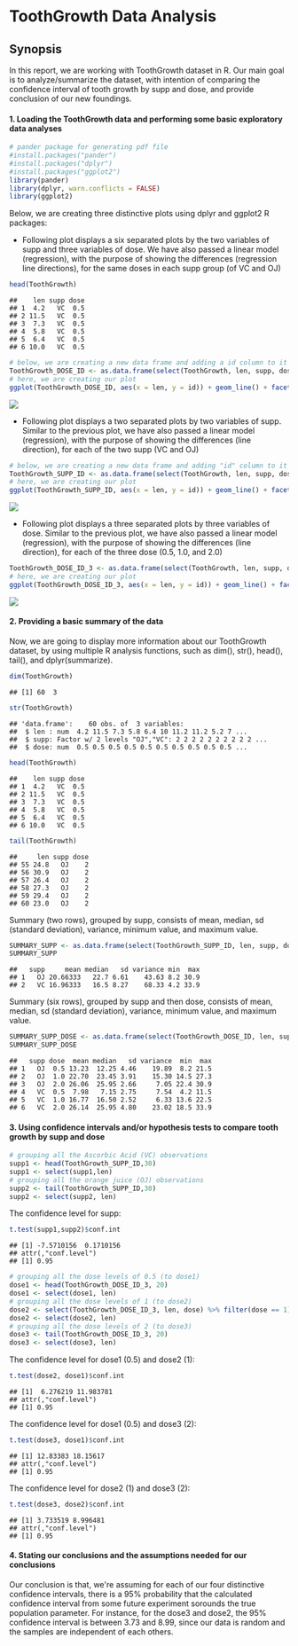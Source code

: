 # ToothGrowth Data Analysis

## Synopsis
In this report, we are working with ToothGrowth dataset in R. Our main goal is to analyze/summarize the dataset, with intention of comparing the confidence interval of tooth growth by supp and dose, and provide conclusion of our new foundings.  

#### 1. Loading the ToothGrowth data and performing some basic exploratory data analyses

```r
# pander package for generating pdf file
#install.packages("pander")
#install.packages("dplyr")
#install.packages("ggplot2")
library(pander)
library(dplyr, warn.conflicts = FALSE)
library(ggplot2)
```
  
Below, we are creating three distinctive plots using dplyr and ggplot2 R packages:
  
* Following plot displays a six separated plots by the two variables of supp and three variables of dose. We have also passed a linear model (regression), with the purpose of showing the differences (regression line directions), for the same doses in each supp group (of VC and OJ)  

```r
head(ToothGrowth)
```

```
##    len supp dose
## 1  4.2   VC  0.5
## 2 11.5   VC  0.5
## 3  7.3   VC  0.5
## 4  5.8   VC  0.5
## 5  6.4   VC  0.5
## 6 10.0   VC  0.5
```

```r
# below, we are creating a new data frame and adding a id column to it (numbering each set of doses, with numbers from 1 to 10)
ToothGrowth_DOSE_ID <- as.data.frame(select(ToothGrowth, len, supp, dose) %>% mutate(id = rep(seq(1:10),6)))
# here, we are creating our plot
ggplot(ToothGrowth_DOSE_ID, aes(x = len, y = id)) + geom_line() + facet_grid(supp ~ dose) + geom_smooth(method = "lm")  + labs(x = "Tooth Growth Length", y = "Each Different Tooth", title = "Tooth Growth Length by Dose and Supplement - OJ:0.5,1,2 or VC:0.5,1,2")
```

![](toothgrowth-data-analysis_files/figure-html/report2.2-1.png)<!-- -->
  
* Following plot displays a two separated plots by two variables of supp. Similar to the previous plot, we have also passed a linear model (regression), with the purpose of showing the differences (line direction), for each of the two supp (VC and OJ)  

```r
# below, we are creating a new data frame and adding "id" column to it (numbering each set by supp, with numbers from 1 to 30)
ToothGrowth_SUPP_ID <- as.data.frame(select(ToothGrowth, len, supp, dose) %>% mutate(id = rep(seq(1:30),2)))
# here, we are creating our plot
ggplot(ToothGrowth_SUPP_ID, aes(x = len, y = id)) + geom_line() + facet_grid(. ~ supp) + geom_smooth(method = "lm")  + labs(x = "Tooth Growth Length", y = "Each Different Tooth", title = "Tooth Growth Length by Supplement - Orange Juice (OJ) or Ascorbic Acid (VC)")
```

![](toothgrowth-data-analysis_files/figure-html/report2.3-1.png)<!-- -->
  
* Following plot displays a three separated plots by three variables of dose. Similar to the previous plot, we have also passed a linear model (regression), with the purpose of showing the differences (line direction), for each of the three dose (0.5, 1.0, and 2.0)

```r
ToothGrowth_DOSE_ID_3 <- as.data.frame(select(ToothGrowth, len, supp, dose) %>% arrange(dose) %>% mutate(id = rep(seq(1:20),3)))
# here, we are creating our plot
ggplot(ToothGrowth_DOSE_ID_3, aes(x = len, y = id)) + geom_line() + facet_grid(. ~ dose) + geom_smooth(method = "lm") + labs(x = "Tooth Growth Length", y = "Each Different Tooth", title = "Tooth Growth Length by Dose (0.5, 1.0, 2.0)")
```

![](toothgrowth-data-analysis_files/figure-html/report2.4-1.png)<!-- -->
  
#### 2. Providing a basic summary of the data 
  
Now, we are going to display more information about our ToothGrowth dataset, by using multiple R analysis functions, such as dim(), str(), head(), tail(), and dplyr(summarize).

```r
dim(ToothGrowth)
```

```
## [1] 60  3
```

```r
str(ToothGrowth)
```

```
## 'data.frame':	60 obs. of  3 variables:
##  $ len : num  4.2 11.5 7.3 5.8 6.4 10 11.2 11.2 5.2 7 ...
##  $ supp: Factor w/ 2 levels "OJ","VC": 2 2 2 2 2 2 2 2 2 2 ...
##  $ dose: num  0.5 0.5 0.5 0.5 0.5 0.5 0.5 0.5 0.5 0.5 ...
```

```r
head(ToothGrowth)
```

```
##    len supp dose
## 1  4.2   VC  0.5
## 2 11.5   VC  0.5
## 3  7.3   VC  0.5
## 4  5.8   VC  0.5
## 5  6.4   VC  0.5
## 6 10.0   VC  0.5
```

```r
tail(ToothGrowth)
```

```
##     len supp dose
## 55 24.8   OJ    2
## 56 30.9   OJ    2
## 57 26.4   OJ    2
## 58 27.3   OJ    2
## 59 29.4   OJ    2
## 60 23.0   OJ    2
```
  
Summary (two rows), grouped by supp, consists of mean, median, sd (standard deviation), variance, minimum value, and maximum value.  

```r
SUMMARY_SUPP <- as.data.frame(select(ToothGrowth_SUPP_ID, len, supp, dose, id) %>% group_by(supp) %>% summarise(mean = mean(len), median = median(len), sd = round(sd(len),2), variance = round(var(len),2), min = min(len), max = max(len)))
SUMMARY_SUPP
```

```
##   supp     mean median   sd variance min  max
## 1   OJ 20.66333   22.7 6.61    43.63 8.2 30.9
## 2   VC 16.96333   16.5 8.27    68.33 4.2 33.9
```
  
Summary (six rows), grouped by supp and then dose, consists of mean, median, sd (standard deviation), variance, minimum value, and maximum value.  

```r
SUMMARY_SUPP_DOSE <- as.data.frame(select(ToothGrowth_DOSE_ID, len, supp, dose, id) %>% group_by(supp, dose) %>% summarise(mean = mean(len), median = median(len), sd = round(sd(len),2), variance = round(var(len),2), min = min(len), max = max(len)))
SUMMARY_SUPP_DOSE
```

```
##   supp dose  mean median   sd variance  min  max
## 1   OJ  0.5 13.23  12.25 4.46    19.89  8.2 21.5
## 2   OJ  1.0 22.70  23.45 3.91    15.30 14.5 27.3
## 3   OJ  2.0 26.06  25.95 2.66     7.05 22.4 30.9
## 4   VC  0.5  7.98   7.15 2.75     7.54  4.2 11.5
## 5   VC  1.0 16.77  16.50 2.52     6.33 13.6 22.5
## 6   VC  2.0 26.14  25.95 4.80    23.02 18.5 33.9
```
  
#### 3. Using confidence intervals and/or hypothesis tests to compare tooth growth by supp and dose   


```r
# grouping all the Ascorbic Acid (VC) observations
supp1 <- head(ToothGrowth_SUPP_ID,30)
supp1 <- select(supp1,len)
# grouping all the orange juice (OJ) observations
supp2 <- tail(ToothGrowth_SUPP_ID,30)
supp2 <- select(supp2, len)
```
  
The confidence level for supp:  

```r
t.test(supp1,supp2)$conf.int
```

```
## [1] -7.5710156  0.1710156
## attr(,"conf.level")
## [1] 0.95
```
  


```r
# grouping all the dose levels of 0.5 (to dose1)
dose1 <- head(ToothGrowth_DOSE_ID_3, 20)
dose1 <- select(dose1, len)
# grouping all the dose levels of 1 (to dose2)
dose2 <- select(ToothGrowth_DOSE_ID_3, len, dose) %>% filter(dose == 1)
dose2 <- select(dose2, len)
# grouping all the dose levels of 2 (to dose3)
dose3 <- tail(ToothGrowth_DOSE_ID_3, 20)
dose3 <- select(dose3, len)
```
  
The confidence level for dose1 (0.5) and dose2 (1):  

```r
t.test(dose2, dose1)$conf.int
```

```
## [1]  6.276219 11.983781
## attr(,"conf.level")
## [1] 0.95
```
  
The confidence level for dose1 (0.5) and dose3 (2):  

```r
t.test(dose3, dose1)$conf.int
```

```
## [1] 12.83383 18.15617
## attr(,"conf.level")
## [1] 0.95
```
  
The confidence level for dose2 (1) and dose3 (2):  

```r
t.test(dose3, dose2)$conf.int
```

```
## [1] 3.733519 8.996481
## attr(,"conf.level")
## [1] 0.95
```


#### 4. Stating our conclusions and the assumptions needed for our conclusions  

Our conclusion is that, we're assuming for each of our four distinctive confidence intervals, there is a 95% probability that the calculated confidence interval from some future experiment sorounds the true population parameter. For instance, for the dose3 and dose2, the 95% confidence interval is between 3.73 and 8.99, since our data is random and the samples are independent of each others.
